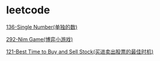 # leetcode

[136-Single Number(单独的数)](https://github.com/yaowenqing/leetcode/blob/master/codes/136-SingleNumber.md)

[292-Nim Game(博弈小游戏)](https://github.com/yaowenqing/leetcode/blob/master/codes/292-NimGame.md)

[121-Best Time to Buy and Sell Stock(买进卖出股票的最佳时机)](https://github.com/yaowenqing/leetcode/blob/master/codes/121-BestTimeToBuyAndSellStock.md)
